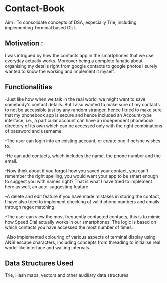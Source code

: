 # Contact-Book
Aim : To consolidate concepts of DSA, especially Trie, including implementing Terminal based GUI.

## Motivation :
I was intrigued by how the contacts app in the smartphones that we use everyday actually works. Moreover being a complete fanatic about organising my details right from google contacts to google photos I surely wanted to know the working and implement it myself.

## Functionalities
-Just like how when we talk in the real world, we might want to save somebody's contact details. But I also wanted to make sure of my contacts to not be accessible just by any random stranger, hence I tried to make sure that my phonebook app is secure and hence included an Account-type interface, i.e., a particular account can have an independent phonebook directory of its own which can be accessed only with the right combinations of password and username.

-The user can login into an existing account, or create one if he/she wishes to.

-He can add contacts, which includes the name, the phone number and the email.

-Now think about if you forgot how you saved your contact, you can't remember the right spelling, you would want your app to be smart enough to suggest you with names right? That is what I have tried to implement here as well, an auto-suggesting feature.

-A delete and edit feature if you have made mistakes in storing the contact, I have also tried to implement checking of valid phone numbers and emails through regex matching.

-The user can view the most frequently contacted contacts, this is to mimic how Speed Dial actually works in our smartphones. The logic is based on which contacts you have accessed the most number of times.

-Also implemented colouring of various aspects of terminal display using ANSI escape characters, including concepts from threading to initialise real world-like interface and waiting intervals.

## Data Structures Used
Trie, Hash maps, vectors and other auxiliary data structures
